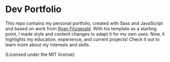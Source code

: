 # Dev Portfolio

This repo contains my personal portfolio, created with Sass and JavaScript and based on work from [Ryan Fitzgerald](https://www.github.com/ryanfitzgerald/devportfolio/). With his template as a starting point, I made style and content changes to adapt it for my own uses. Now, it highlights my education, experience, and current projects! Check it out to learn more about my interests and skills.

(Licensed under the MIT license)
